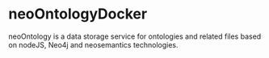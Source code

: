 # neoOntologyDocker
neoOntology is a data storage service for ontologies and related files based on nodeJS, Neo4j and neosemantics technologies.
